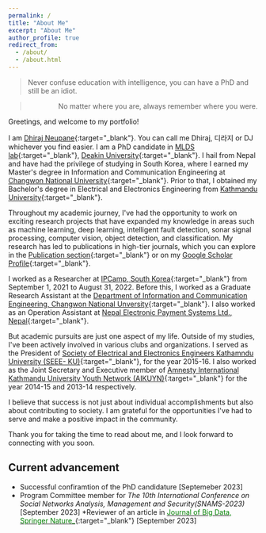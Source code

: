 ```yaml
---
permalink: /
title: "About Me"
excerpt: "About Me"
author_profile: true
redirect_from: 
  - /about/
  - /about.html
---
```

> Never confuse education with intelligence, you can have a PhD and still be an idiot.

> <p style='text-align: right;'> No matter where you are, always remember where you were. </p>

Greetings, and welcome to my portfolio!

I am [Dhiraj Neupane](https://g.co/kgs/DLknVq){:target="_blank"}. You can call me Dhiraj, 디라지 or DJ whichever you find easier. I am a PhD candidate in [MLDS lab](https://deakin-mlds.github.io/index.html){:target="_blank"}, [Deakin University](https://www.deakin.edu.au/about-deakin/people/dhiraj-neupane){:target="_blank"}. I hail from Nepal and have had the privilege of studying in South Korea, where I earned my Master's degree in Information and Communication Engineering at [Changwon National University](https://www.changwon.ac.kr/eng/main.do){:target="_blank"}. Prior to that, I obtained my Bachelor's degree in Electrical and Electronics Engineering from [Kathmandu University](https://ku.edu.np/){:target="_blank"}. 

Throughout my academic journey, I've had the opportunity to work on exciting research projects that have expanded my knowledge in areas such as machine learning, deep learning, intelligent fault detection, sonar signal processing, computer vision, object detection, and classification. My research has led to publications in high-tier journals, which you can explore in the [Publication section](https://www.dhirajneupane.com.np/publications/){:target="_blank"} or on my [Google Scholar Profile](https://scholar.google.com/citations?user=KtSkA68AAAAJ&hl=en){:target="_blank"}.

I worked as a Researcher at [IPCamp, South Korea](http://www.ipcamp.co.kr){:target="_blank"} from September 1, 2021 to August 31, 2022. Before this, I worked as a Graduate Research Assistant at the [Department of Information and Communication Engineering, Changwon National Unversity](https://www.changwon.ac.kr/eng/cm/cntnts/cntntsView.do?mi=11228&cntntsId=4240){:target="_blank"}. I also worked as an Operation Assistant at [Nepal Electronic Payment Systems Ltd., Nepal](https://neps.com.np/){:target="_blank"}.

But academic pursuits are just one aspect of my life. Outside of my studies, I've been actively involved in various clubs and organizations. I served as the President of [Society of Electrical and Electronics Engineers Kathamndu University (SEEE- KU)](http://seee.ku.edu.np/board-members-2015-16/){:target="_blank"}, for the year 2015-16. I  also worked as the Joint Secretary and Executive member of [Amnesty International Kathmandu University Youth Network (AIKUYN)](https://www.facebook.com/aikuyn/){:target="_blank"} for the year 2014-15 and 2013-14 respectively.

I believe that success is not just about individual accomplishments but also about contributing to society. I am grateful for the opportunities I've had to serve and make a positive impact in the community.

Thank you for taking the time to read about me, and I look forward to connecting with you soon.

## Current advancement
* Successful confiramtion of the PhD candidature [Septemeber 2023]
* Program Committee member for _The 10th International Conference on Social Networks Analysis, Management and Security(SNAMS-2023)_ [September 2023]
*Reviewer of an article in [<span style="color:green">Journal of Big Data, Springer Nature_</span>](https://journalofbigdata.springeropen.com/){:target="_blank"} [September 2023]
